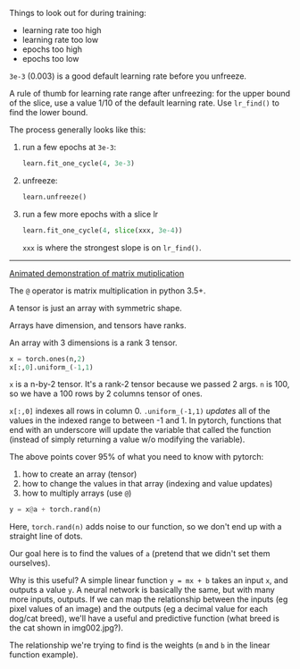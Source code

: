 Things to look out for during training:
- learning rate too high
- learning rate too low
- epochs too high
- epochs too low

`3e-3` (0.003) is a good default learning rate before you unfreeze. 

A rule of thumb for learning rate range after unfreezing: for the upper bound of the slice, use a value 1/10 of the default learning rate. Use `lr_find()` to find the lower bound.

The process generally looks like this:
1. run a few epochs at `3e-3`:
    ```python
    learn.fit_one_cycle(4, 3e-3)
    ```
1. unfreeze:
    ```python
    learn.unfreeze()
    ```
1. run a few more epochs with a slice lr
    ```python
    learn.fit_one_cycle(4, slice(xxx, 3e-4))
    ```
    `xxx` is where the strongest slope is on `lr_find()`.

---

[Animated demonstration of matrix mutiplication](http://matrixmultiplication.xyz/)

The `@` operator is matrix multiplication in python 3.5+.

A tensor is just an array with symmetric shape.

Arrays have dimension, and tensors have ranks.

An array with 3 dimensions is a rank 3 tensor.

```python
x = torch.ones(n,2)
x[:,0].uniform_(-1,1)
```
`x` is a n-by-2 tensor. It's a rank-2 tensor because we passed 2 args. `n` is 100, so we have a 100 rows by 2 columns tensor of ones. 

`x[:,0]` indexes all rows in column 0. `.uniform_(-1,1)` *updates* all of the values in the indexed range to between -1 and 1. In pytorch, functions that end with an underscore will update the variable that called the function (instead of simply returning a value w/o modifying the variable).

The above points cover 95% of what you need to know with pytorch:
1. how to create an array (tensor)
1. how to change the values in that array (indexing and value updates)
1. how to multiply arrays (use `@`)

```python
y = x@a + torch.rand(n)
```
Here, `torch.rand(n)` adds noise to our function, so we don't end up with a straight line of dots.

Our goal here is to find the values of `a` (pretend that we didn't set them ourselves). 

Why is this useful? A simple linear function `y = mx + b` takes an input `x`, and outputs a value `y`. A neural network is basically the same, but with many more inputs, outputs. If we can map the relationship between the inputs (eg pixel values of an image) and the outputs (eg a decimal value for each dog/cat breed), we'll have a useful and predictive function (what breed is the cat shown in img002.jpg?).

The relationship we're trying to find is the weights (`m` and `b` in the linear function example).
